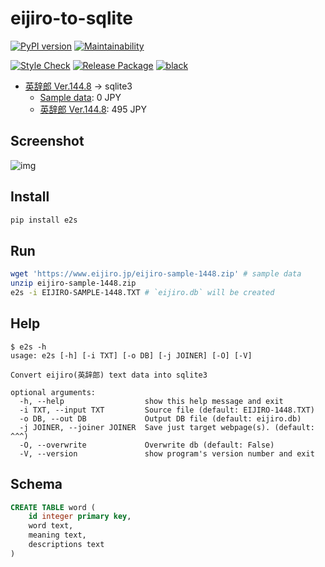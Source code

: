 # eijiro-to-sqlite

[![PyPI version](
  https://badge.fury.io/py/e2s.svg)](
  https://badge.fury.io/py/e2s
) [![Maintainability](
  https://api.codeclimate.com/v1/badges/ba54d622e0a91a567bb1/maintainability)](
  https://codeclimate.com/github/eggplants/eijiro-to-sqlite/maintainability
)

[![Style Check](
  https://github.com/eggplants/eijiro-to-sqlite/actions/workflows/style-check.yml/badge.svg)](
  https://github.com/eggplants/eijiro-to-sqlite/actions/workflows/style-check.yml
) [![Release Package](
  https://github.com/eggplants/eijiro-to-sqlite/actions/workflows/release.yml/badge.svg)](
  https://github.com/eggplants/eijiro-to-sqlite/actions/workflows/release.yml) [
![black](
  https://img.shields.io/badge/code%20style-black-000000.svg)](
  https://github.com/psf/black
)

- [英辞郎 Ver.144.8](https://booth.pm/ja/items/777563) -> sqlite3
  - [Sample data](http://www.eijiro.jp/eijiro-sample-1448.zip): 0 JPY
  - [英辞郎 Ver.144.8](https://booth.pm/ja/items/777563): 495 JPY

## Screenshot

![img](https://user-images.githubusercontent.com/42153744/150694352-5f0af040-a79b-4e12-bd21-40ed67068a57.png)


## Install

```bash
pip install e2s
```

## Run

```bash
wget 'https://www.eijiro.jp/eijiro-sample-1448.zip' # sample data
unzip eijiro-sample-1448.zip
e2s -i EIJIRO-SAMPLE-1448.TXT # `eijiro.db` will be created
```

## Help

```shellsession
$ e2s -h
usage: e2s [-h] [-i TXT] [-o DB] [-j JOINER] [-O] [-V]

Convert eijiro(英辞郎) text data into sqlite3

optional arguments:
  -h, --help                  show this help message and exit
  -i TXT, --input TXT         Source file (default: EIJIRO-1448.TXT)
  -o DB, --out DB             Output DB file (default: eijiro.db)
  -j JOINER, --joiner JOINER  Save just target webpage(s). (default: ^^^)
  -O, --overwrite             Overwrite db (default: False)
  -V, --version               show program's version number and exit
```

## Schema

```sql
CREATE TABLE word (
    id integer primary key,
    word text,
    meaning text,
    descriptions text
)
```
